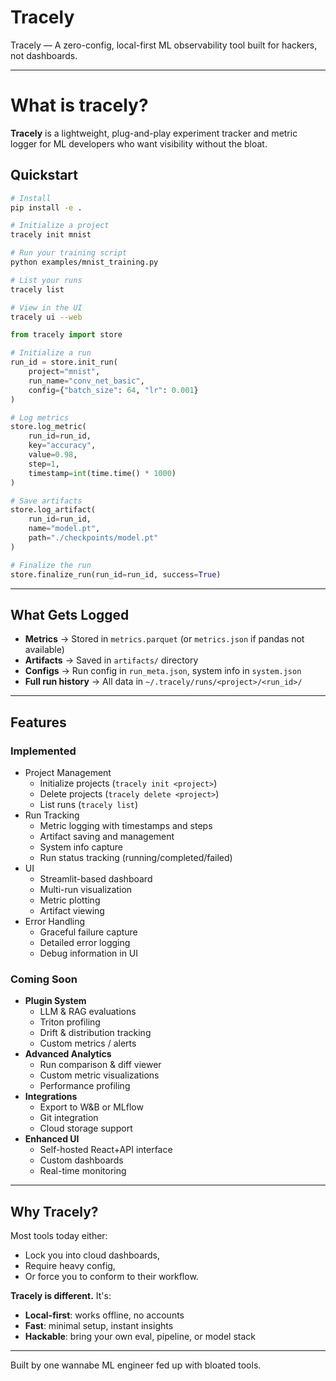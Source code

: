 # Tracely
Tracely — A zero-config, local-first ML observability tool built for hackers, not dashboards.

---

# What is tracely?
**Tracely** is a lightweight, plug-and-play experiment tracker and metric logger for ML developers who want visibility without the bloat.

## Quickstart

```bash
# Install
pip install -e .

# Initialize a project
tracely init mnist

# Run your training script
python examples/mnist_training.py

# List your runs
tracely list

# View in the UI
tracely ui --web
```

```python
from tracely import store

# Initialize a run
run_id = store.init_run(
    project="mnist",
    run_name="conv_net_basic",
    config={"batch_size": 64, "lr": 0.001}
)

# Log metrics
store.log_metric(
    run_id=run_id,
    key="accuracy",
    value=0.98,
    step=1,
    timestamp=int(time.time() * 1000)
)

# Save artifacts
store.log_artifact(
    run_id=run_id,
    name="model.pt",
    path="./checkpoints/model.pt"
)

# Finalize the run
store.finalize_run(run_id=run_id, success=True)
```

---

## What Gets Logged

* **Metrics** → Stored in `metrics.parquet` (or `metrics.json` if pandas not available)
* **Artifacts** → Saved in `artifacts/` directory
* **Configs** → Run config in `run_meta.json`, system info in `system.json`
* **Full run history** → All data in `~/.tracely/runs/<project>/<run_id>/`

---

## Features

### Implemented
* Project Management
  * Initialize projects (`tracely init <project>`)
  * Delete projects (`tracely delete <project>`)
  * List runs (`tracely list`)
* Run Tracking
  * Metric logging with timestamps and steps
  * Artifact saving and management
  * System info capture
  * Run status tracking (running/completed/failed)
* UI
  * Streamlit-based dashboard
  * Multi-run visualization
  * Metric plotting
  * Artifact viewing
* Error Handling
  * Graceful failure capture
  * Detailed error logging
  * Debug information in UI

### Coming Soon
* **Plugin System**
  * LLM & RAG evaluations
  * Triton profiling
  * Drift & distribution tracking
  * Custom metrics / alerts
* **Advanced Analytics**
  * Run comparison & diff viewer
  * Custom metric visualizations
  * Performance profiling
* **Integrations**
  * Export to W&B or MLflow
  * Git integration
  * Cloud storage support
* **Enhanced UI**
  * Self-hosted React+API interface
  * Custom dashboards
  * Real-time monitoring

---

## Why Tracely?

Most tools today either:
* Lock you into cloud dashboards,
* Require heavy config,
* Or force you to conform to their workflow.

**Tracely is different.** It's:
* **Local-first**: works offline, no accounts
* **Fast**: minimal setup, instant insights
* **Hackable**: bring your own eval, pipeline, or model stack

---

Built by one wannabe ML engineer fed up with bloated tools.